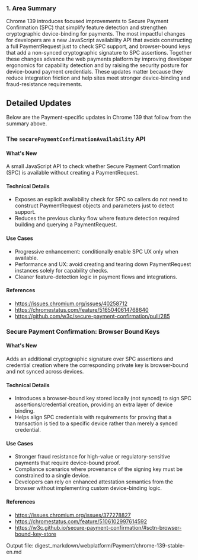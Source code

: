 ### 1. Area Summary

Chrome 139 introduces focused improvements to Secure Payment Confirmation (SPC) that simplify feature detection and strengthen cryptographic device-binding for payments. The most impactful changes for developers are a new JavaScript availability API that avoids constructing a full PaymentRequest just to check SPC support, and browser-bound keys that add a non-synced cryptographic signature to SPC assertions. Together these changes advance the web payments platform by improving developer ergonomics for capability detection and by raising the security posture for device-bound payment credentials. These updates matter because they reduce integration friction and help sites meet stronger device-binding and fraud-resistance requirements.

## Detailed Updates

Below are the Payment-specific updates in Chrome 139 that follow from the summary above.

### The `securePaymentConfirmationAvailability` API

#### What's New
A small JavaScript API to check whether Secure Payment Confirmation (SPC) is available without creating a PaymentRequest.

#### Technical Details
- Exposes an explicit availability check for SPC so callers do not need to construct PaymentRequest objects and parameters just to detect support.
- Reduces the previous clunky flow where feature detection required building and querying a PaymentRequest.

#### Use Cases
- Progressive enhancement: conditionally enable SPC UX only when available.
- Performance and UX: avoid creating and tearing down PaymentRequest instances solely for capability checks.
- Cleaner feature-detection logic in payment flows and integrations.

#### References
- https://issues.chromium.org/issues/40258712
- https://chromestatus.com/feature/5165040614768640
- https://github.com/w3c/secure-payment-confirmation/pull/285

### Secure Payment Confirmation: Browser Bound Keys

#### What's New
Adds an additional cryptographic signature over SPC assertions and credential creation where the corresponding private key is browser-bound and not synced across devices.

#### Technical Details
- Introduces a browser-bound key stored locally (not synced) to sign SPC assertions/credential creation, providing an extra layer of device binding.
- Helps align SPC credentials with requirements for proving that a transaction is tied to a specific device rather than merely a synced credential.

#### Use Cases
- Stronger fraud resistance for high-value or regulatory-sensitive payments that require device-bound proof.
- Compliance scenarios where provenance of the signing key must be constrained to a single device.
- Developers can rely on enhanced attestation semantics from the browser without implementing custom device-binding logic.

#### References
- https://issues.chromium.org/issues/377278827
- https://chromestatus.com/feature/5106102997614592
- https://w3c.github.io/secure-payment-confirmation/#sctn-browser-bound-key-store

Output file: digest_markdown/webplatform/Payment/chrome-139-stable-en.md